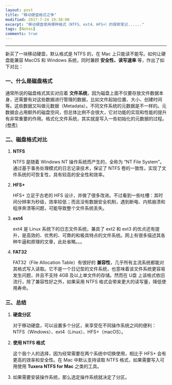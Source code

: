 ```yaml
---
layout: post
title: "移动硬盘格式之争"
modified: 2017-7-24 19:38:00
excerpt: "移动硬盘使用哪种格式（NTFS、ext4、HFS+）的探索笔记......"
tags: [Notes]
comments: true
---
```


----------

新买了一块移动硬盘，默认格式是 NTFS 的，在 Mac 上只能读不能写。如何让硬盘能兼容 MacOS 和 Windows 系统，同时兼顾 **安全性、读写速率** 等，作出了如下对比：


### 一、什么是磁盘格式

通常所说的磁盘格式其实对应着 **文件系统**，因为磁盘上面不仅要存放文件数据本身，还需要有对这些数据进行管理的数据，比如文件起始位置、大小、创建时间等。这些数据又叫做元数据（Metadata）。不同文件系统的元数据是不一样的。元数据会占用额外的磁盘空间，但总体比例不会很大，它对功能的实现和性能的提升有非常重要的作用。格式化文件系统，其实就是写入一些初始化的元数据的过程。[(参考)](http://www.jianshu.com/p/35048ff94972)


### 二、磁盘格式对比

1. **NTFS**

	NTFS 是随着 Windows NT 操作系统而产生的，全称为 “NT File System”。通过基于事务处理模式的日志记录技术，保证了 NTFS 卷的一致性，实现了文件系统的可恢复性，具有较高的安全性和效率。


2. **HFS+**

	HFS+ 立足于古老的 HFS 设计，并做了很多改进。不过看到一些吐槽：其时间分辨率为秒级，效率较低；而且没有数据安全机制，遇到断电、内核崩溃和程序奔溃等问题，可能导致整个文件系统丢失。

3. **ext4**

	ext4 是 Linux 系统下的日志文件系统，兼具了 ext2 和 ext3 的优点还有提升，是高效的、优秀的、可靠的和极具特点的文件系统。网上有很多描述其各种牛逼和原理的文章，此处省略。。。

4. **FAT32**

	FAT32（File Allocation Table）有很好的 **兼容性**，几乎所有主流系统都能对其格式写入读取。它不是一个日记型的文件系统，也意味着该文件系统更容易发生问题，并且不支持 4GB 及以上单文件的存储。然而在 U盘 上该格式依旧流行，除了兼容性好之外，如果采用 NTFS 格式会带来更大的读写量，降低使用寿命。

### 三、总结

1. **硬盘分区**

	对于移动硬盘，可以设置多个分区，来享受在不同操作系统之间的便利：NTFS（Windows）、ext4（Linux）、HFS+（macOS）。

2. **使用 NTFS 格式**

	这个我个人的选择，因为经常需要在两个系统中切换使用，相比于 HFS+ 会有更高的效率和安全性。在 Mac 中默认支持读取 NTFS 格式，如果需要写入可用使用 **Tuxera NTFS for Mac** 之类的工具。

3. 如果需要安装操作系统，那么选定操作系统就决定了分区。
